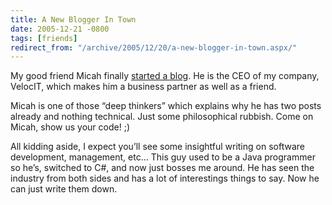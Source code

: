 ```yaml
---
title: A New Blogger In Town
date: 2005-12-21 -0800
tags: [friends]
redirect_from: "/archive/2005/12/20/a-new-blogger-in-town.aspx/"
---
```


My good friend Micah finally [started a blog](http://micahdylan.com/).
He is the CEO of my company, VelocIT, which
makes him a business partner as well as a friend.

Micah is one of those “deep thinkers” which explains why he has two
posts already and nothing technical. Just some philosophical rubbish.
Come on Micah, show us your code! ;)

All kidding aside, I expect you’ll see some insightful writing on
software development, management, etc... This guy used to be a Java
programmer so he’s, switched to C#, and now just bosses me around. He
has seen the industry from both sides and has a lot of interestings
things to say. Now he can just write them down.

